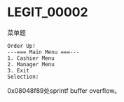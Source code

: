 # LEGIT_00002

菜单题

```
Order Up!
---=== Main Menu ===---
1. Cashier Menu
2. Manager Menu
3. Exit
Selection:
```

0x08048f89处sprintf buffer overflow。
